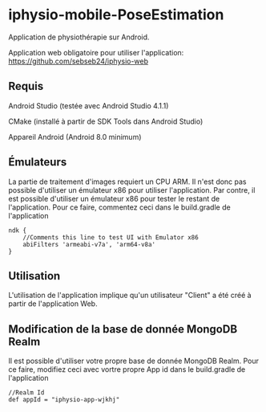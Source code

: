 # iphysio-mobile-PoseEstimation

 Application de physiothérapie sur Android.
 
 Application web obligatoire pour utiliser l'application: https://github.com/sebseb24/iphysio-web
 
 
 
 Requis
-
Android Studio (testée avec Android Studio 4.1.1)

CMake (installé à partir de SDK Tools dans Android Studio)

Appareil Android (Android 8.0 minimum)

Émulateurs
-
La partie de traitement d'images requiert un CPU ARM. Il n'est donc pas possible d'utiliser un émulateur x86 pour utiliser l'application.
Par contre, il est possible d'utiliser un émulateur x86 pour tester le restant de l'application.
Pour ce faire, commentez ceci dans le build.gradle de l'application
```
ndk {
    //Comments this line to test UI with Emulator x86
    abiFilters 'armeabi-v7a', 'arm64-v8a'
}
```

Utilisation
-
L'utilisation de l'application implique qu'un utilisateur "Client" a été créé à partir de l'application Web.

Modification de la base de donnée MongoDB Realm
-
Il est possible d'utiliser votre propre base de donnée MongoDB Realm.
Pour ce faire, modifiez ceci avec vortre propre App id dans le build.gradle de l'application
```
//Realm Id
def appId = "iphysio-app-wjkhj"
```
